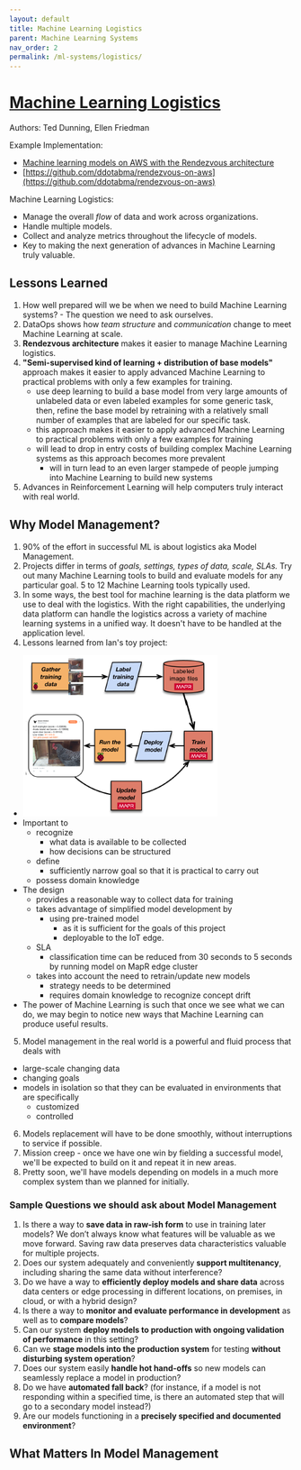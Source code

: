 ```yaml
---
layout: default
title: Machine Learning Logistics
parent: Machine Learning Systems
nav_order: 2
permalink: /ml-systems/logistics/
---
```


# [Machine Learning Logistics](https://www.oreilly.com/library/view/machine-learning-logistics/9781491997628/)

Authors: Ted Dunning, Ellen Friedman

Example Implementation: 
- [Machine learning models on AWS with the Rendezvous architecture](https://medium.com/bigdatarepublic/machine-learning-models-on-aws-with-the-rendezvous-architecture-23a597699597)
- [https://github.com/ddotabma/rendezvous-on-aws](https://github.com/ddotabma/rendezvous-on-aws)

Machine Learning Logistics: 
- Manage the overall *flow* of data and work across organizations.
- Handle multiple models.
- Collect and analyze metrics throughout the lifecycle of models.
- Key to making the next generation of advances in Machine Learning truly valuable.

## Lessons Learned

1. How well prepared will we be when we need to build Machine Learning systems? - The question we need to ask ourselves.
2. DataOps shows how *team structure* and *communication* change to meet Machine Learning at scale.
3. **Rendezvous architecture** makes it easier to manage Machine Learning logistics.
4. **"Semi-supervised kind of learning + distribution of base models"** approach makes it easier to apply advanced Machine Learning to practical problems with only a few examples for training.
    - use deep learning to build a base model from very large amounts of unlabeled data or even labeled examples for some generic task, then, refine the base model by retraining with a relatively small number of examples that are labeled for our specific task.
    - this approach makes it easier to apply advanced Machine Learning to practical problems with only a few examples for training
    - will lead to drop in entry costs of building complex Machine Learning systems as this approach becomes more prevalent
        - will in turn lead to an even larger stampede of people jumping into Machine Learning to build new systems
5. Advances in Reinforcement Learning will help computers truly interact with real world.

## Why Model Management?

1. 90% of the effort in successful ML is about logistics aka Model Management.
2. Projects differ in terms of *goals, settings, types of data, scale, SLAs.* Try out many Machine Learning tools to build and evaluate models for any particular goal. 5 to 12 Machine Learning tools typically used.
3. In some ways, the best tool for machine learning is the data platform we use to deal with the logistics. With the right capabilities, the underlying data platform can handle the logistics across a variety of machine learning systems in a unified way. It doesn't have to be handled at the application level.
4. Lessons learned from Ian's toy project:
- ![Ian's Toy Project](images/tensorchicken-data-flow.png)
- Important to 
    - recognize
        - what data is available to be collected
        - how decisions can be structured
    - define
        - sufficiently narrow goal so that it is practical to carry out
    - possess domain knowledge
- The design 
    - provides a reasonable way to collect data for training
    - takes advantage of simplified model development by 
        - using pre-trained model 
            - as it is sufficient for the goals of this project
            - deployable to the IoT edge.
    - SLA
        - classification time can be reduced from 30 seconds to 5 seconds by running model on MapR edge cluster
    - takes into account the need to retrain/update new models
        - strategy needs to be determined 
        - requires domain knowledge to recognize concept drift
- The power of Machine Learning is such that once we see what we can do, we may begin to notice new ways that Machine Learning can produce useful results.
5. Model management in the real world is a powerful and fluid process that deals with
- large-scale changing data
- changing goals
- models in isolation so that they can be evaluated in environments that are specifically
    - customized
    - controlled
6. Models replacement will have to be done smoothly, without interruptions to service if possible.
7. Mission creep - once we have one win by fielding a successful model, we'll be expected to build on it and repeat it in new areas.
8. Pretty soon, we'll have models depending on models in a much more complex system than we planned for initially.

### Sample Questions we should ask about Model Management

1. Is there a way to **save data in raw-ish form** to use in training
later models? We don’t always know what features will be valuable
as we move forward. Saving raw data preserves data characteristics
valuable for multiple projects.
2. Does our system adequately and conveniently **support multitenancy**,
including sharing the same data without interference?
3. Do we have a way to **efficiently deploy models and share data**
across data centers or edge processing in different locations, on
premises, in cloud, or with a hybrid design?
4. Is there a way to **monitor and evaluate performance in development** as well as to **compare models**?
5. Can our system **deploy models to production with ongoing validation of performance** in this setting?
6. Can we **stage models into the production system** for testing
**without disturbing system operation**?
7. Does our system easily **handle hot hand-offs** so new models can seamlessly replace a model in production?
8. Do we have **automated fall back**? (for instance, if a model is not responding within a specified time, is there an automated step that will go to a secondary model instead?)
9. Are our models functioning in a **precisely specified and documented environment**?

## What Matters In Model Management

